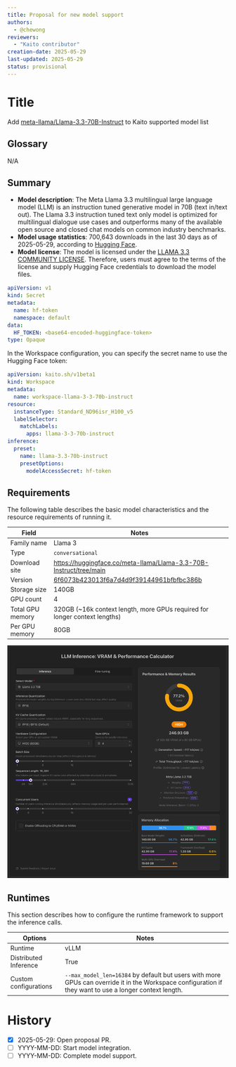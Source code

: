 ```yaml
---
title: Proposal for new model support
authors:
  - @chewong
reviewers:
  - "Kaito contributor"
creation-date: 2025-05-29
last-updated: 2025-05-29
status: provisional
---
```


# Title

Add [meta-llama/Llama-3.3-70B-Instruct](https://huggingface.co/meta-llama/Llama-3.3-70B-Instruct) to Kaito supported model list

## Glossary

N/A

## Summary

- **Model description**: The Meta Llama 3.3 multilingual large language model (LLM) is an instruction tuned generative model in 70B (text in/text out). The Llama 3.3 instruction tuned text only model is optimized for multilingual dialogue use cases and outperforms many of the available open source and closed chat models on common industry benchmarks.
- **Model usage statistics**: 700,643 downloads in the last 30 days as of 2025-05-29, according to [Hugging Face](https://huggingface.co/meta-llama/Llama-3.3-70B-Instruct).
- **Model license**: The model is licensed under the [LLAMA 3.3 COMMUNITY LICENSE](https://huggingface.co/meta-llama/Llama-3.3-70B-Instruct/blob/main/LICENSE). Therefore, users must agree to the terms of the license and supply Hugging Face credentials to download the model files.

```yaml
apiVersion: v1
kind: Secret
metadata:
  name: hf-token
  namespace: default
data:
  HF_TOKEN: <base64-encoded-huggingface-token>
type: Opaque
```

In the Workspace configuration, you can specify the secret name to use the Hugging Face token:

```yaml
apiVersion: kaito.sh/v1beta1
kind: Workspace
metadata:
  name: workspace-llama-3-3-70b-instruct
resource:
  instanceType: Standard_ND96isr_H100_v5
  labelSelector:
    matchLabels:
      apps: llama-3-3-70b-instruct
inference:
  preset:
    name: llama-3.3-70b-instruct
    presetOptions:
      modelAccessSecret: hf-token
```

## Requirements

The following table describes the basic model characteristics and the resource requirements of running it.

| Field            | Notes                                                                                                                                                |
| ---------------- | ---------------------------------------------------------------------------------------------------------------------------------------------------- |
| Family name      | Llama 3                                                                                                                                              |
| Type             | `conversational`                                                                                                                                     |
| Download site    | https://huggingface.co/meta-llama/Llama-3.3-70B-Instruct/tree/main                                                                                   |
| Version          | [6f6073b423013f6a7d4d9f39144961bfbfbc386b](https://huggingface.co/meta-llama/Llama-3.3-70B-Instruct/commit/6f6073b423013f6a7d4d9f39144961bfbfbc386b) |
| Storage size     | 140GB                                                                                                                                                |
| GPU count        | 4                                                                                                                                                    |
| Total GPU memory | 320GB (~16k context length, more GPUs required for longer context lengths)                                                                           |
| Per GPU memory   | 80GB                                                                                                                                                 |

![Requirements](../img/llama-3.3-70b-instruct.png)

## Runtimes

This section describes how to configure the runtime framework to support the inference calls.

| Options               | Notes                                                                                                                                                   |
| --------------------- | ------------------------------------------------------------------------------------------------------------------------------------------------------- |
| Runtime               | vLLM                                                                                                                                                    |
| Distributed Inference | True                                                                                                                                                    |
| Custom configurations | `--max_model_len=16384` by default but users with more GPUs can override it in the Workspace configuration if they want to use a longer context length. |

# History

- [x] 2025-05-29: Open proposal PR.
- [ ] YYYY-MM-DD: Start model integration.
- [ ] YYYY-MM-DD: Complete model support.

